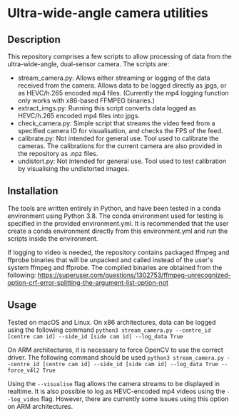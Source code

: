 # Ultra-wide-angle camera utilities
## Description
This repository comprises a few scripts to allow processing of data from the ultra-wide-angle, dual-sensor camera. The scripts are:
* stream_camera.py: Allows either streaming or logging of the data received from the camera. Allows data to be logged directly as jpgs, or as HEVC/h.265 encoded mp4 files. (Currently the mp4 logging function only works with x86-based FFMPEG binaries.)
* extract_imgs.py: Running this script converts data logged as HEVC/h.265 encoded mp4 files into jpgs.
* check_camera.py: Simple script that streams the video feed from a specified camera ID for visualisation, and checks the FPS of the feed.
* calibrate.py: Not intended for general use. Tool used to calibrate the cameras. The calibrations for the current camera are also provided in the repository as .npz files.
* undistort.py: Not intended for general use. Tool used to test calibration by visualising the undistorted images.
## Installation
The tools are written entirely in Python, and have been tested in a conda environment using Python 3.8. The conda environment used for testing is specified in the provided environment.yml. It is recommended that the user create a conda environment directly from this environment.yml and run the scripts inside the environment.

If logging to video is needed, the repository contains packaged ffmpeg and ffprobe binaries that will be unpacked and called instead of the user's system ffmpeg and ffprobe. The compiled binaries are obtained from the following: https://superuser.com/questions/1302753/ffmpeg-unrecognized-option-crf-error-splitting-the-argument-list-option-not
## Usage
Tested on macOS and Linux. On x86 architectures, data can be logged using the following command
`python3 stream_camera.py --centre_id [centre cam id] --side_id [side cam id] --log_data True`

On ARM architectures, it is necessary to force OpenCV to use the correct driver. The following command should be used
`python3 stream_camera.py --centre_id [centre cam id] --side_id [side cam id] --log_data True --force_v4l2 True`

Using the `--visualise` flag allows the camera streams to be displayed in realtime. It is also possible to log as HEVC-encoded mp4 videos using the `--log_video` flag. However, there are currently some issues using this option on ARM architectures.
